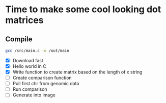 # Time to make some cool looking dot matrices


## Compile 
```bash
gcc /src/main.c -o /out/main
```

- [x] Download fast
- [x] Hello world in C
- [x] Write function to create matrix based on the length of x string 
- [ ] Create comparison function
- [ ] Pull first chr from genomic data
- [ ] Run comparison 
- [ ] Generate into image 
